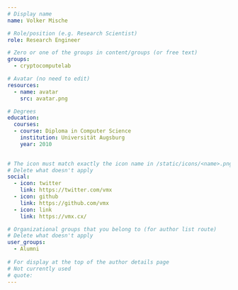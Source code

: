 ```yaml
---
# Display name
name: Volker Mische

# Role/position (e.g. Research Scientist)
role: Research Engineer

# Zero or one of the groups in content/groups (or free text)
groups:
  - cryptocomputelab

# Avatar (no need to edit)
resources:
  - name: avatar
    src: avatar.png

# Degrees
education:
  courses:
  - course: Diploma in Computer Science
    institution: Universität Augsburg
    year: 2010
 

# The icon must match exactly the icon name in /static/icons/<name>.png
# Delete what doesn't apply
social:
  - icon: twitter
    link: https://twitter.com/vmx
  - icon: github
    link: https://github.com/vmx
  - icon: link
    link: https://vmx.cx/    

# Organizational groups that you belong to (for author list route)
# Delete what doesn't apply
user_groups:
  - Alumni
 
# For display at the top of the author details page
# Not currently used
# quote:
---
```



